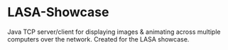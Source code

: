 # LASA-Showcase
Java TCP server/client for displaying images &amp; animating across multiple computers over the network. Created for the LASA showcase.
